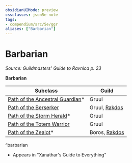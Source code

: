 ```yaml
---
obsidianUIMode: preview
cssclasses: json5e-note
tags:
- compendium/src/5e/ggr
aliases: ["Barbarian"]
---
```

# Barbarian
*Source: Guildmasters' Guide to Ravnica p. 23* 

**Barbarian**

| Subclass | Guild |
|----------|-------|
| [Path of the Ancestral Guardian](/3-Mechanics/CLI/classes/barbarian-path-of-the-ancestral-guardian-xge.md)* | Gruul |
| [Path of the Berserker](/3-Mechanics/CLI/classes/barbarian-path-of-the-berserker.md) | Gruul, [Rakdos](/3-Mechanics/CLI/bestiary/npc/rakdos-ggr.md) |
| [Path of the Storm Herald](/3-Mechanics/CLI/classes/barbarian-path-of-the-storm-herald-xge.md)* | Gruul |
| [Path of the Totem Warrior](/3-Mechanics/CLI/classes/barbarian-path-of-the-totem-warrior.md) | Gruul |
| [Path of the Zealot](/3-Mechanics/CLI/classes/barbarian-path-of-the-zealot-xge.md)* | Boros, [Rakdos](/3-Mechanics/CLI/bestiary/npc/rakdos-ggr.md) |
^barbarian

* Appears in "Xanathar's Guide to Everything"
